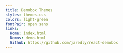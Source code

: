 ```yaml
---
title: Demobox Themes
styles: themes.css
colors: light-green
fontPair: open sans
links:
  Home: index.html
  Demos: demo.html
  Github: https://github.com/jaredly/react-demobox
---
```


